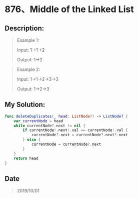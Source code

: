 # 876、Middle of the Linked List

## Description:

> Example 1:
> 
> Input: 1->1->2
> 
> Output: 1->2

> Example 2:
> 
> Input: 1->1->2->3->3
> 
> Output: 1->2->3


## My Solution:

```swift
func deleteDuplicates(_ head: ListNode?) -> ListNode? {
    var currentNode = head
    while currentNode?.next != nil {
        if currentNode!.next!.val == currentNode!.val {
            currentNode?.next = currentNode?.next?.next
        } else {
            currentNode = currentNode?.next
        }
    }
    return head
}
```

## Date

> 2019/10/01